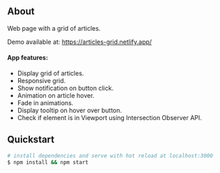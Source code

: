 ## About

Web page with a grid of articles.

Demo available at: <a target="_blank" href="https://articles-grid.netlify.app/">https://articles-grid.netlify.app/</a>

#### App features:
<ul>
  <li>Display grid of articles.</li>
  <li>Responsive grid.</li>
  <li>Show notification on button click.</li>
  <li>Animation on article hover.</li>
  <li>Fade in animations.</li>
  <li>Display tooltip on hover over button.</li>
  <li>Check if element is in Viewport using Intersection Observer API.</li>
</ul>

## Quickstart

```bash
# install dependencies and serve with hot reload at localhost:3000
$ npm install && npm start
```
